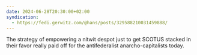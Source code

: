 ```yaml
---
date: 2024-06-28T20:30:00+02:00
syndication:
  - https://fedi.gerwitz.com/@hans/posts/329588210031459888/
---
```

The strategy of empowering a nitwit despot just to get SCOTUS stacked in their favor really paid off for the antifederalist anarcho-capitalists today.
